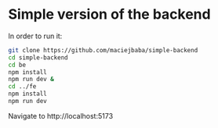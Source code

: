 # Simple version of the backend

In order to run it:

```bash
git clone https://github.com/maciejbaba/simple-backend
cd simple-backend
cd be
npm install
npm run dev &
cd ../fe
npm install
npm run dev
```
Navigate to http://localhost:5173
